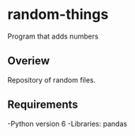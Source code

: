 # random-things
Program that adds numbers

## Overiew
Repository of random files.  

## Requirements
-Python version 6
-Libraries: pandas
